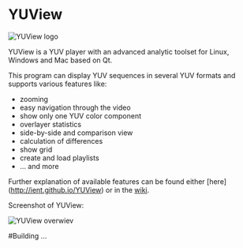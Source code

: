 # YUView
![YUView logo](https://raw.githubusercontent.com/IENT/YUView/master/images/IENT-YUView-256.png)

YUView is a YUV player with an advanced analytic toolset for Linux, Windows and Mac based on Qt.

This program can display YUV sequences in several YUV formats and supports various features like:
* zooming
* easy navigation through the video
* show only one YUV color component
* overlayer statistics
* side-by-side and comparison view
* calculation of differences
* show grid
* create and load playlists
* ... and more

Further explanation of available features can be found either [here] (http://ient.github.io/YUView) or 
in the [wiki](https://github.com/IENT/YUView/wiki).

Screenshot of YUView:

![YUView overwiev](https://raw.githubusercontent.com/IENT/YUView/gh-pages/images/Overwiev.png)


#Building
...
